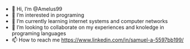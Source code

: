 - 👋 Hi, I’m @Amelus99
- 👀 I’m interested in programing
- 🌱 I’m currently learning internet systems and computer networks
- 💞️ I’m looking to collaborate on my experiences and knoledge in programing languages
- 📫 How to reach me https://www.linkedin.com/in/samuel-a-5597bb199/

<!---
Amelus99/Amelus99 is a ✨ special ✨ repository because its `README.md` (this file) appears on your GitHub profile.
You can click the Preview link to take a look at your changes.
--->

